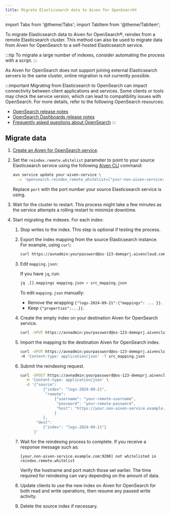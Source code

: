 ```yaml
---
title: Migrate Elasticsearch data to Aiven for OpenSearch®
---
```


import Tabs from '@theme/Tabs';
import TabItem from '@theme/TabItem';

To migrate Elasticsearch data to Aiven for OpenSearch®, reindex from a remote Elasticsearch cluster.
This method can also be used to migrate data from Aiven for OpenSearch to a self-hosted Elasticsearch service.

<!-- vale off -->
:::tip
To migrate a large number of indexes, consider automating the process with a script.
:::
<!-- vale on -->

As Aiven for OpenSearch does not support joining external Elasticsearch
servers to the same cluster, online migration is not currently possible.

:::important
Migrating from Elasticsearch to OpenSearch can impact connectivity between client
applications and services. Some clients or tools may check the service version, which
can lead to compatibility issues with OpenSearch. For more details, refer to the
following OpenSearch resources:

- [OpenSearch release notes](https://github.com/opensearch-project/OpenSearch/blob/main/release-notes/opensearch.release-notes-1.0.0.md)
- [OpenSearch Dashboards release notes](https://github.com/opensearch-project/OpenSearch-Dashboards/blob/main/release-notes/opensearch-dashboards.release-notes-1.0.0.md)
- [Frequently asked questions about OpenSearch](https://opensearch.org/faq/)
:::

## Migrate data

1. [Create an Aiven for OpenSearch service](/docs/products/opensearch/get-started#create-an-aiven-for-opensearch-service).

1. Set the `reindex.remote.whitelist` parameter to point to your source Elasticsearch
   service using the following [Aiven CLI](https://github.com/aiven/aiven-client)
   command:

    ```bash
    avn service update your-aiven-service \
      -c 'opensearch.reindex_remote_whitelist=["your-non-aiven-service:port"]'
    ```

    Replace `port` with the port number your source Elasticsearch service is using.

1. Wait for the cluster to restart. This process might take a few minutes as the
   service attempts a rolling restart to minimize downtime.

1. Start migrating the indexes. For each index:

    1. Stop writes to the index. This step is optional if testing the process.

    1. Export the index mapping from the source Elasticsearch instance. For example,
       using `curl`:

        ```bash
        curl https://avnadmin:yourpassword@os-123-demoprj.aivencloud.com:23125/logs-2024-09-21/_mapping > mapping.json
        ```

    1. Edit `mapping.json`:

        <Tabs groupId="group1">
        <TabItem value="jq" label="With jq" default>

        If you have `jq`, run:

        ```bash
        jq .[].mappings mapping.json > src_mapping.json
        ```

        </TabItem>
        <TabItem value="Manual update" label="Manual update">

        To edit `mapping.json` manually:
        - Remove the wrapping `{"logs-2024-09-21":{"mappings": ... }}`.
        - Keep `{"properties":...}}`.

        </TabItem>
        </Tabs>

    1. Create the empty index on your destination Aiven for OpenSearch service.

        ```bash
        curl -XPUT https://avnadmin:yourpassword@os-123-demoprj.aivencloud.com:23125/logs-2024-09-21
        ```

    1. Import the mapping to the destination Aiven for OpenSearch index.

       ```bash
       curl -XPUT https://avnadmin:yourpassword@os-123-demoprj.aivencloud.com:23125/logs-2024-09-21/_mapping \
       -H 'Content-type: application/json' -T src_mapping.json
       ```

    1. Submit the reindexing request.

       ```bash
       curl -XPOST https://avnadmin:yourpassword@os-123-demoprj.aivencloud.com:23125/_reindex \
         -H 'Content-type: application/json' \
         -d '{"source":
                 {"index": "logs-2024-09-21",
                  "remote":
                      {"username": "your-remote-username",
                       "password": "your-remote-password",
                       "host": "https://your.non-aiven-service.example.com:9200"
                      }
                 },
              "dest":
                 {"index": "logs-2024-09-21"}
             }'
       ```

    1. Wait for the reindexing process to complete. If you receive a response message
       such as:

       ```text
       [your.non-aiven-service.example.com:9200] not whitelisted in reindex.remote.whitelist
       ```

       Verify the hostname and port match those set earlier. The time required for
       reindexing can vary depending on the amount of data.

    1. Update clients to use the new index on Aiven for OpenSearch for both read and
       write operations, then resume any paused write activity.

    1. Delete the source index if necessary.
